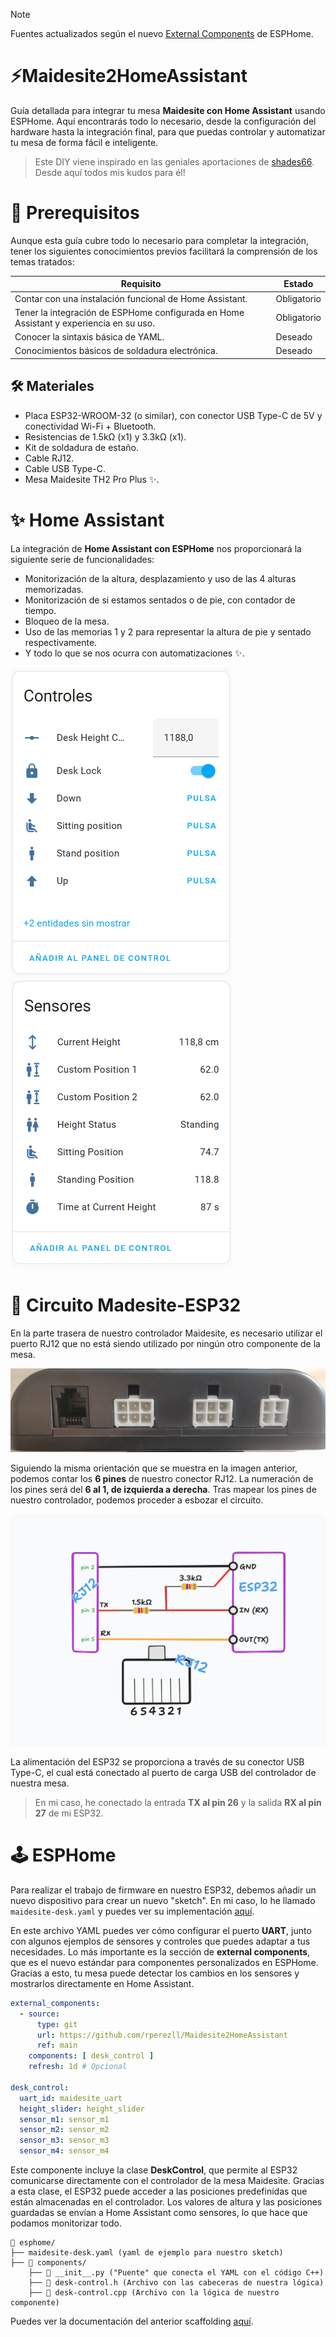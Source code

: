 > [!NOTE]  
> Fuentes actualizados según el nuevo [External Components](https://esphome.io/components/external_components.html#external-components) de ESPHome.

# ⚡Maidesite2HomeAssistant

Guía detallada para integrar tu mesa **Maidesite con Home Assistant** usando ESPHome. Aquí encontrarás todo lo necesario, desde la configuración del hardware hasta la integración final, para que puedas controlar y automatizar tu mesa de forma fácil e inteligente.

> Este DIY viene inspirado en las geniales aportaciones de [shades66](https://github.com/shades66/Maidesite-standing-desk). Desde aquí todos mis kudos para él!

# 🤔 Prerequisitos

Aunque esta guía cubre todo lo necesario para completar la integración, tener los siguientes conocimientos previos facilitará la comprensión de los temas tratados:

| Requisito                                                                 | Estado       |
|---------------------------------------------------------------------------|--------------|
| Contar con una instalación funcional de Home Assistant.                  | Obligatorio  |
| Tener la integración de ESPHome configurada en Home Assistant y experiencia en su uso. | Obligatorio  |
| Conocer la sintaxis básica de YAML.                                      | Deseado      |
| Conocimientos básicos de soldadura electrónica.                          | Deseado      |

## 🛠️ Materiales

- Placa ESP32-WROOM-32 (o similar), con conector USB Type-C de 5V y conectividad Wi-Fi + Bluetooth.
- Resistencias de 1.5kΩ (x1) y 3.3kΩ (x1).
- Kit de soldadura de estaño.
- Cable RJ12.
- Cable USB Type-C.
- Mesa Maidesite TH2 Pro Plus ✨.

# ✨ Home Assistant

La integración de **Home Assistant con ESPHome** nos proporcionará la siguiente serie de funcionalidades:

- Monitorización de la altura, desplazamiento y uso de las 4 alturas memorizadas.
- Monitorización de si estamos sentados o de pie, con contador de tiempo.
- Bloqueo de la mesa.
- Uso de las memorias 1 y 2 para representar la altura de pie y sentado respectivamente.
- Y todo lo que se nos ocurra con automatizaciones ✨.

![Vista de controles disponibles desde ESPHome](resources/ha-controls.png)
![Vista de sensores disponibles desde ESPHome](resources/ha-sensors.png)

# 🤖 Circuito Madesite-ESP32

En la parte trasera de nuestro controlador Maidesite, es necesario utilizar el puerto RJ12 que no está siendo utilizado por ningún otro componente de la mesa.

![Parte trasera del controlador Madesite](resources/maidesite-back-control.png)

Siguiendo la misma orientación que se muestra en la imagen anterior, podemos contar los **6 pines** de nuestro conector RJ12. La numeración de los pines será del **6 al 1, de izquierda a derecha**. Tras mapear los pines de nuestro controlador, podemos proceder a esbozar el circuito.

![Circuito ESP32 y RJ12](resources/rj12-esp32.png)

La alimentación del ESP32 se proporciona a través de su conector USB Type-C, el cual está conectado al puerto de carga USB del controlador de nuestra mesa.

> En mi caso, he conectado la entrada **TX al pin 26** y la salida **RX al pin 27** de mi ESP32.

# 🕹️ ESPHome

Para realizar el trabajo de firmware en nuestro ESP32, debemos añadir un nuevo dispositivo para crear un nuevo "sketch". En mi caso, lo he llamado `maidesite-desk.yaml` y puedes ver su implementación [aquí](/esphome/maidesite-desk.yaml).

En este archivo YAML puedes ver cómo configurar el puerto **UART**, junto con algunos ejemplos de sensores y controles que puedes adaptar a tus necesidades. Lo más importante es la sección de **external components**, que es el nuevo estándar para componentes personalizados en ESPHome. Gracias a esto, tu mesa puede detectar los cambios en los sensores y mostrarlos directamente en Home Assistant.

```yaml
external_components:
  - source:
      type: git
      url: https://github.com/rperezll/Maidesite2HomeAssistant
      ref: main
    components: [ desk_control ]
    refresh: 1d # Opcional

desk_control:
  uart_id: maidesite_uart
  height_slider: height_slider
  sensor_m1: sensor_m1
  sensor_m2: sensor_m2
  sensor_m3: sensor_m3
  sensor_m4: sensor_m4
```  

Este componente incluye la clase **DeskControl**, que permite al ESP32 comunicarse directamente con el controlador de la mesa Maidesite. Gracias a esta clase, el ESP32 puede acceder a las posiciones predefinidas que están almacenadas en el controlador. Los valores de altura y las posiciones guardadas se envían a Home Assistant como sensores, lo que hace que podamos monitorizar todo.

```
📂 esphome/
├── maidesite-desk.yaml (yaml de ejemplo para nuestro sketch)
├── 📂 components/
    ├── 📄 __init__.py ("Puente" que conecta el YAML con el código C++)
    ├── 📄 desk-control.h (Archivo con las cabeceras de nuestra lógica)
    ├── 📄 desk-control.cpp (Archivo con la lógica de nuestro componente)
```

Puedes ver la documentación del anterior scaffolding [aquí](https://esphome.io/components/external_components.html#example-of-local-components).